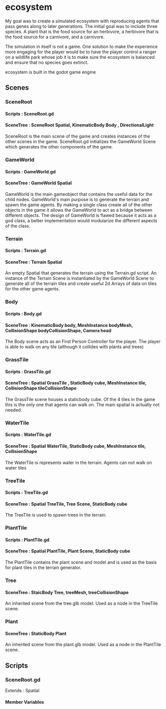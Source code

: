 # ecosystem

My goal was to create a simulated ecosystem with reproducing agents that pass genes along to later generations. The initial goal was to include three species. A plant that is the food source for an herbivore, a herbivore that is the food source for a carnivore, and a carnivore. 

The simulation in itself is not a game. One solution to make the experience more engaging for the player would be to have the player control a ranger on a wildlife park whose job it is to make sure the ecosystem is balanced and ensure that no species goes extinct.

ecosystem is built in the godot game engine


## Scenes 

### SceneRoot
#### Scripts : SceneRoot.gd
#### SceneTree : SceneRoot Spatial, KinematicBody Body , DirectionalLight

SceneRoot is the main scene of the game and creates instances of the other scenes in the game. SceneRoot.gd initializes the GameWorld Scene which generates the other components of the game. 

### GameWorld
#### Scripts : GameWorld.gd
#### SceneTree : GameWorld Spatial

GameWorld is the main gameobject that contains the useful data for the child nodes. GameWorld's main purpose is to generate the terrain and spawn the game agents. By making a single class create all of the other objects in the game it allows the GameWorld to act as a bridge between different objects. The design of GameWorld is flawed because it acts as a god class, a better implementation would modularize the different aspects of the class.

### Terrain
#### Scripts : Terrain.gd
#### SceneTree : Terrain Spatial

An empty Spatial that generates the terrain using the Terrain.gd script. An instance of the Terrain Scene is instantiated by the GameWorld Scene to generate all of the terrain tiles and create useful 2d Arrays of data on tiles for the other game agents.

### Body
#### Scripts : Body.gd
#### SceneTree : KinematicBody body, MeshInstance bodyMesh, CollisionShape bodyCollisionShape, Camera head

The Body scene acts as an First Person Controller for the player. The player is able to walk on any tile (although it collides with plants and trees)


### GrassTile
#### Scripts : GrassTile.gd
#### SceneTree : Spatial GrassTile , StaticBody cube, MeshInstance tile, CollisionShape tileCollisionShape

The GrassTile scene houses a staticbody cube. Of the 4 tiles in the game this is the only one that agents can walk on. The main spatial is actually not needed.

### WaterTile
#### Scripts : WaterTile.gd
#### SceneTree : Spatial WaterTile, StaticBody cube, MeshInstance tile, CollisionShape

The WaterTile is represents water in the terrain. Agents can not walk on water tiles

### TreeTile
#### Scripts : TreeTile.gd
#### SceneTree : Spatial TreeTile, Tree Scene, StaticBody cube

The TreeTile is used to spawn trees in the terrain. 

### PlantTile
#### Scripts : PlantTile.gd
#### SceneTree : Spatial PlantTile, Plant Scene, StaticBody cube

The PlantTile contains the plant scene and model and is used as the basis for plant tiles in the terrain generator.

### Tree
#### SceneTree : StaicBody Tree, treeMesh, treeCollisionShape

An inherited scene from the tree.glb model. Used as a node in the TreeTile scene. 

### Plant
#### SceneTree : StaticBody Plant

An inherited scene from the plant.glb model. Used as a node in the PlantTile scene.


## Scripts

### SceneRoot.gd

Extends : Spatial

#### Member Variables

  
 
